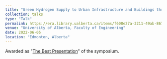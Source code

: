```yaml
---
title: "Green Hydrogen Supply to Urban Infrastructure and Buildings through Blending into the Existing Grid"
collection: talks
type: "Talk"
permalink: https://era.library.ualberta.ca/items/f608e27a-3211-49ab-867b-c399a35c6476
venue: "University of Alberta, Faculty of Engineering"
date: 2022-06-05
location: "Edmonton, Alberta"
---
```


Awarded as "[The Best Presentation](https://www.linkedin.com/posts/activity-6958483402534633472-W1do?utm_source=share&utm_medium=member_desktop)" of the symposium.
